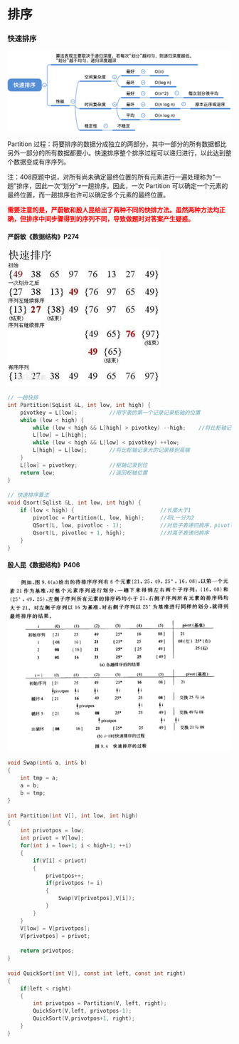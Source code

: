 # 排序

### 快速排序



![image-20201111211546580](../../images/image-20201111211546580.png)

Partition 过程：将要排序的数据分成独立的两部分，其中一部分的所有数据都比另外一部分的所有数据都要小。快速排序整个排序过程可以递归进行，以此达到整个数据变成有序序列。

注：408原题中说，对所有尚未确定最终位置的所有元素进⾏⼀遍处理称为“⼀趟”排序，因此⼀次“划分”≠⼀趟排序。因此，⼀次 Partition 可以确定⼀个元素的最终位置，⽽⼀趟排序也许可以确定多个元素的最终位置。

<font color="red">**需要注意的是，严蔚敏和殷人昆给出了两种不同的快排方法。虽然两种方法均正确，但排序中间步骤得到的序列不同，导致做题时对答案产生疑惑。**</font>

#### 严蔚敏《数据结构》P274

<img src="../../images/574e9258d109b3dee4ddfa6acfbf6c81800a4c55.jpg" alt="img" style="zoom:90%;" />

```c
// 一趟快排
int Partition(SqList &L, int low, int high) {
    pivotkey = L[low];          //用字表的第一个记录记录枢轴的位置
    while (low < high) {
        while (low < high && L[high] > pivotkey) --high;    //将比枢轴记录小的记录移到低端
        L[low] = L[high];
        while (low < high && L[low] < pivotkey) ++low;
        L[high] = L[low];       //将比枢轴记录大的记录移到高端
    }
    L[low] = pivotkey;          //枢轴记录到位
    return low;                 //返回枢轴位置
}

// 快速排序算法
void Qsort(Sqlist &L, int low, int high) {
    if (low < high) {                           //长度大于1
        pivotloc = Partition(L, low, high);     //将L一分为2
        QSort(L, low, pivotloc - 1);            //对低子表递归排序，pivotloc是枢轴位置
        Qsort(L, pivotloc + 1, high);           //对高子表递归排序
    }
}
```

#### 殷人昆《数据结构》P406

<img src="../../images/image-20201111210335137.png" alt="image-20201111210335137" style="zoom:60%;" />

```c
void Swap(int& a, int& b)
{
	int tmp = a;
	a = b;
	b = tmp;
}
 
int Partition(int V[], int low, int high)
{
	int privotpos = low;
	int privot = V[low];
	for(int i = low+1; i < high+1; ++i)
	{
		if(V[i] < privot)
		{
			privotpos++;
			if(privotpos != i)
			{
				Swap(V[privotpos],V[i]);
			}
		}
	}
	V[low] = V[privotpos];
	V[privotpos] = privot;
 
	return privotpos;
}
 
void QuickSort(int V[], const int left, const int right)
{
	if(left < right)
	{
		int privotpos = Partition(V, left, right);
		QuickSort(V,left, privotpos-1);
		QuickSort(V,privotpos+1, right);
	}
}
```

